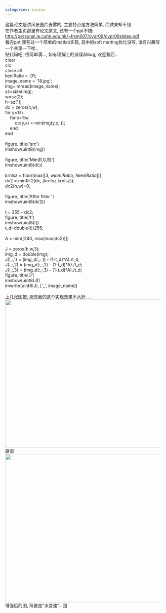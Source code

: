 ```yaml
---
categories: vision
---
```

这篇论文是讲风景图片去雾的, 主要特点是方法简单, 而效果却不错<br />在作者主页那里有论文原文, 还有一个ppt不错:<br />http://personal.ie.cuhk.edu.hk/~hkm007/cvpr09/cvpr09slides.pdf<br />看完ppt,我写过一个简单的matlab实现, 其中的soft matting优化没写, 谁有兴趣写一个共享一下哈..<br />贴代码吧, 很简单滴..., 如有理解上的错误和bug, 欢迎指正..<br />clear<br />clc<br />close all<br />kenlRatio = .01;<br />image_name = '18.jpg';<br />img=imread(image_name);<br />sz=size(img);<br />w=sz(2);<br />h=sz(1);<br />dc = zeros(h,w);<br />for y=1:h<br />&nbsp;&nbsp;&nbsp; for x=1:w<br />&nbsp;&nbsp;&nbsp;&nbsp;&nbsp;&nbsp;&nbsp; dc(y,x) = min(img(y,x,:));<br />&nbsp;&nbsp;&nbsp; end<br />end<br /><br />figure, title('src')<br />imshow(uint8(img))<br /><br />figure, title('Min(R,G,B)')<br />imshow(uint8(dc))<br /><br />krnlsz = floor(max([3, w*kenlRatio, h*kenlRatio]))<br />dc2 = minfilt2(dc, [krnlsz,krnlsz]);<br />dc2(h,w)=0;<br />&nbsp;&nbsp; &nbsp;<br />figure, title('After filter ')<br />imshow(uint8(dc2))<br /><br />t = 255 - dc2;<br />figure, title('t')<br />imshow(uint8(t))<br />t_d=double(t)/255;<br /><br />A = min([240, max(max(dc2))]) <br /><br />J = zeros(h,w,3);<br />img_d = double(img);<br />J(:,:,1) = (img_d(:,:,1) - (1-t_d)*A)./t_d;<br />J(:,:,2) = (img_d(:,:,2) - (1-t_d)*A)./t_d;<br />J(:,:,3) = (img_d(:,:,3) - (1-t_d)*A)./t_d;<br />figure, title('J')<br />imshow(uint8(J))<br />imwrite(uint8(J), ['_', image_name])<br /><br />上几张图把, 感觉我的这个实现效果不大好......<br /><img alt="" src="http://images.cnblogs.com/cnblogs_com/cutepig/14.jpg" width="640" height="480" /><br />原图<br /><img alt="" src="http://images.cnblogs.com/cnblogs_com/cutepig/_14.jpg" width="640" height="480" /><br />增强后的图, 简直是"水变油"...囧